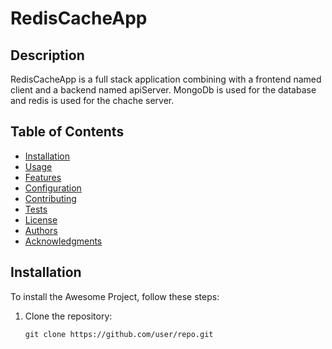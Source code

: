 # RedisCacheApp

## Description

RedisCacheApp is a full stack application combining with a frontend named client and a backend named apiServer. MongoDb is used for the database and redis is used for the chache server.

## Table of Contents

- [Installation](#installation)
- [Usage](#usage)
- [Features](#features)
- [Configuration](#configuration)
- [Contributing](#contributing)
- [Tests](#tests)
- [License](#license)
- [Authors](#authors)
- [Acknowledgments](#acknowledgments)

## Installation

To install the Awesome Project, follow these steps:

1. Clone the repository:
   ```shell
   git clone https://github.com/user/repo.git
   ```

